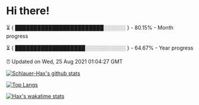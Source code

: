 # Hi there!

⏳ { ████████████████████████░░░░░░ } - 80.15% - Month progress

⏳ { ███████████████████░░░░░░░░░░░ } - 64.67% - Year progress

⏰ Updated on Wed, 25 Aug 2021 01:04:27 GMT


[![Schlauer-Hax's github stats](https://github-readme-stats.vercel.app/api?username=Schlauer-Hax&show_icons=true&theme=dark&count_private=true)](https://github.com/Schlauer-Hax)


[![Top Langs](https://github-readme-stats.vercel.app/api/top-langs/?username=Schlauer-Hax&layout=compact&theme=dark)](https://github.com/Schlauer-Hax?tab=repositories)


[![Hax's wakatime stats](https://github-readme-stats.vercel.app/api/wakatime?username=Hax&theme=dark)](https://wakatime.com/@Hax)


